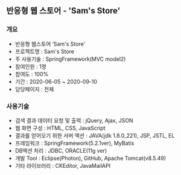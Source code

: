 ## 반응형 웹 스토어 - 'Sam's Store'
### 개요   
* 반응형 웹스토어 ‘Sam's Store’   
* 프로젝트명 : Sam's Store   
* 주 사용기술 : SpringFramework(MVC model2)   
* 참여인원 : 1명
* 참여도 : 100%   
* 기간 : 2020-06-05 ~ 2020-09-10   
* 담당페이지 : 전체   
### 사용기술   
* 검색 결과 데이터 요청 및 출력 : jQuery, Ajax, JSON   
* 웹 화면 구성 : HTML, CSS, JavaScript   
* 결과를 얻어오기 위한 서버 액션 : JAVA(jdk 1.8.0_221), JSP, JSTL, EL   
* 프레임워크 : SpringFramework(5.2.1ver), MyBatis   
* DB액션 처리 : JDBC, ORACLE(11g ver)   
* 개발 Tool : Eclipse(Photon), GitHub, Apache Tomcat(v8.5.49)   
* 기타 라이브러리 : CKEditor, JavaMailAPI
